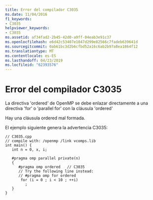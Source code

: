 ```yaml
---
title: Error del compilador C3035
ms.date: 11/04/2016
f1_keywords:
- C3035
helpviewer_keywords:
- C3035
ms.assetid: af34fad2-2b45-42d0-a9ff-04eab3e91c37
ms.openlocfilehash: e6d42c53407e1047d299e82566c7fadeb639641d
ms.sourcegitcommit: 0ab61bc3d2b6cfbd52a16c6ab2b97a8ea1864f12
ms.translationtype: MT
ms.contentlocale: es-ES
ms.lasthandoff: 04/23/2019
ms.locfileid: "62393576"
---
```

# <a name="compiler-error-c3035"></a>Error del compilador C3035

La directiva 'ordered' de OpenMP se debe enlazar directamente a una directiva 'for' o 'parallel for' con la cláusula 'ordered'

Hay una cláusula ordered mal formada.

El ejemplo siguiente genera la advertencia C3035:

```
// C3035.cpp
// compile with: /openmp /link vcomps.lib
int main() {
   int n = 0, x, i;

   #pragma omp parallel private(n)
   {
      #pragma omp ordered   // C3035
      // Try the following line instead:
      // #pragma omp for ordered
       for (i = 0 ; i < 10 ; ++i)
         ;
   }
}
```